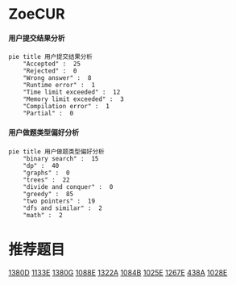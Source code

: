 # ZoeCUR

<!-- tabs:start -->



#### **用户提交结果分析**

```mermaid
pie title 用户提交结果分析
    "Accepted" :  25
    "Rejected" :  0
    "Wrong answer" :  8
    "Runtime error" :  1
    "Time limit exceeded" :  12
    "Memory limit exceeded" :  3
    "Compilation error" :  1
    "Partial" :  0
```

#### **用户做题类型偏好分析**

```mermaid
pie title 用户做题类型偏好分析
    "binary search" :  15
    "dp" :  40
    "graphs" :  0
    "trees" :  22
    "divide and conquer" :  0
    "greedy" :  85
    "two pointers" :  19
    "dfs and similar" :  2
    "math" :  2
```



<!-- tabs:end -->
# 推荐题目
[1380D](https://codeforces.com/contest/1380/problem/D)
[1133E](https://codeforces.com/contest/1133/problem/E)
[1380G](https://codeforces.com/contest/1380/problem/G)
[1088E](https://codeforces.com/contest/1088/problem/E)
[1322A](https://codeforces.com/contest/1322/problem/A)
[1084B](https://codeforces.com/contest/1084/problem/B)
[1025E](https://codeforces.com/contest/1025/problem/E)
[1267E](https://codeforces.com/contest/1267/problem/E)
[438A](https://codeforces.com/contest/438/problem/A)
[1028E](https://codeforces.com/contest/1028/problem/E)

